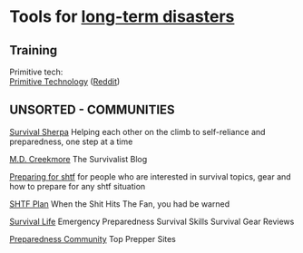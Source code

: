 
# Tools for [long-term disasters](https://adequate.life/disasters-3/)

## Training

Primitive tech:  
[Primitive Technology](https://www.youtube.com/@primitivetechnology9550) ([Reddit](https://www.reddit.com/r/PrimitiveTechnology/))

## UNSORTED - COMMUNITIES

[Survival Sherpa](https://survivalsherpa.wordpress.com)
Helping each other on the climb to self-reliance and preparedness, one step at a time

[M.D. Creekmore](http://www.thesurvivalistblog.net/)
The Survivalist Blog

[Preparing for shtf](http://prepforshtf.com/)
for people who are interested in survival topics, gear and how to prepare for any shtf situation

[SHTF Plan](http://www.shtfplan.com/)
When the Shit Hits The Fan, you had be warned

[Survival Life](https://survivallife.com/)
Emergency Preparedness
Survival Skills
Survival Gear Reviews

[Preparedness Community](http://topprepperwebsites.com/)
Top Prepper Sites
